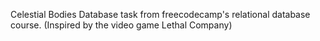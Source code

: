 Celestial Bodies Database task from freecodecamp's relational database course. (Inspired by the video game Lethal Company)
